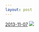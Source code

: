 ```yaml
---
layout: post
---
```


<p>
  <time><a href="/143">2013-11-07</a></time>
  <a href="/143"><img src="{{ site.assets_url }}/143-640.jpg" srcset="{{ site.assets_url }}/143-1280.jpg 1280w, {{ site.assets_url }}/143-960.jpg 960w, {{ site.assets_url }}/143-640.jpg 640w, {{ site.assets_url }}/143-320.jpg 320w" sizes="(min-width: 700px) 50vw, calc(100vw - 2rem)" /></a>
</p>
